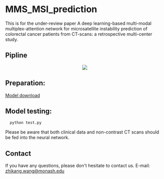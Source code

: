 # MMS_MSI_prediction
This is for the under-review paper A deep learning-based multi-modal multiplex-attention network for microsatellite instability prediction of colorectal cancer patients from CT-scans: a retrospective multi-center study.

## Pipline
<div align="center">
  <img src="Figure1.pdf">
 </div>
 
## Preparation:
[Model download](https://drive.google.com/drive/folders/1PgS-RvmZ7sQ68YW03R1ZYynX5gXPI1Dn?usp=sharing)

## Model testing:
 ~~~~~~~~~~~~~~~~~~
   python test.py
 ~~~~~~~~~~~~~~~~~~
Please be aware that both clinical data and non-contrast CT scans should be fed into the neural network. 

## Contact
If you have any questions, please don't hesitate to contact us. E-mail: [zhikang.wang@monash.edu](zhikang.wang@monash.edu) 
